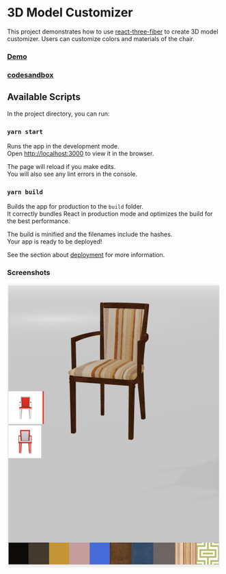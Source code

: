 # 3D Model Customizer

This project demonstrates how to use [react-three-fiber](https://github.com/react-spring/react-three-fiber) to create 3D model customizer. Users can customize colors and materials of the chair.

### [Demo](http://iodtest.s3-website-us-east-1.amazonaws.com)

### [codesandbox](https://codesandbox.io/s/3d-model-customizer-gzs3w)


## Available Scripts

In the project directory, you can run:

### `yarn start`

Runs the app in the development mode.<br />
Open [http://localhost:3000](http://localhost:3000) to view it in the browser.

The page will reload if you make edits.<br />
You will also see any lint errors in the console.

### `yarn build`

Builds the app for production to the `build` folder.<br />
It correctly bundles React in production mode and optimizes the build for the best performance.

The build is minified and the filenames include the hashes.<br />
Your app is ready to be deployed!

See the section about [deployment](https://facebook.github.io/create-react-app/docs/deployment) for more information.

### Screenshots
<img src="./public/ScreenShot.png?raw=true"/>